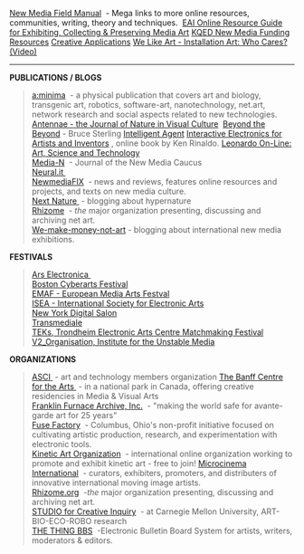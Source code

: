 
[New Media Field Manual](http://newmediafieldmanual.wordpress.com/)  - Mega links to more online resources, communities, writing, theory and techniques.  
[EAI Online Resource Guide for Exhibiting, Collecting & Preserving Media Art](http://www.eai.org/resourceguide/exhibition/installation.html)
[KQED New Media Funding Resources](http://www.pbs.org/pov/filmmakers/new-media-funding-resources.php#.U-QSNtNdWyg)
[Creative Applications](http://www.creativeapplications.net/)
[We Like Art - Installation Art: Who Cares? (Video)](https://vimeo.com/25101140)

-------

**PUBLICATIONS / BLOGS**

> [a:minima](http://www.aminima.net/)  - a physical publication that covers art and biology, transgenic art, robotics, software-art, nanotechnology, net.art, network research and social aspects related to new technologies.
[Antennae - the Journal of Nature in Visual Culture](http://culturemachine.tees.ac.uk/) 
[Beyond the Beyond](http://blog.wired.com/sterling/) - Bruce Sterling
[Intelligent Agent](http://www.intelligentagent.com/)
[Interactive Electronics for Artists and Inventors](http://newmediaartist.org/) , online book by Ken Rinaldo.
[Leonardo On-Line: Art, Science and Technology](http://mitpress.mit.edu/e-journals/Leonardo/home.html#us)   
[Media-N](http://www.newmediacaucus.org/wp/media-n-journal/)  - Journal of the New Media Caucus   
[Neural.it ](http://www.neural.it/english/)   
[NewmediaFIX](http://newmediafix.net/)  - news and reviews, features online resources and projects, and texts on new media culture.  
[Next Nature ](http://www.nextnature.net/) - blogging about hypernature  
[Rhizome](http://www.rhizome.org/)  _- the_ major organization presenting, discussing and archiving net art.  
[We-make-money-not-art](http://www.we-make-money-not-art.com/) - blogging about international new media exhibitions.

 **FESTIVALS**
>[Ars Electronica ](http://www.aec.at/festival/)   
[Boston Cyberarts Festival](http://gallery.bostoncyberarts.org/)    
[EMAF - European Media Arts Festval](http://www.artexetra.com/)   
[ISEA - International Society for Electronic Arts](http://www.isea-web.org/)   
[New York Digital Salon](http://www.nydigitalsalon.org/)   
[Transmediale](http://www.transmediale.de/)    
[TEKs, Trondheim Electronic Arts Centre Matchmaking Festival](http://www.teks.no/)   
[V2_Organisation, Institute for the Unstable Media](http://www.v2.nl/) 

 **ORGANIZATIONS**
>[ASCI ](http://www.asci.org/) - art and technology members organization
[The Banff Centre for the Arts ](http://www.banffcentre.ab.ca/CFA/) - in a national park in Canada, offering creative residencies in Media & Visual Arts  
[Franklin Furnace Archive, Inc.](http://www.franklinfurnace.org/)  - "making the world safe for avante-garde art for 25 years"  
[Fuse Factory](http://www.thefusefactory.org/)  - Columbus, Ohio's non-profit initiative focused on cultivating artistic production, research, and experimentation with electronic tools.  
[Kinetic Art Organization](http://www.kinetic-art.org/)  - international online organization working to promote and exhibit kinetic art - free to join!
[Microcinema International](http://www.microcinema.com/)  - curators, exhibiters, promoters, and distributers of innovative international moving image artists.  
[Rhizome.org](http://rhizome.org/)  _-the_ major organization presenting, discussing and archiving net art.  
[STUDIO for Creative Inquiry](http://www.cmu.edu/studio/index.html)  - at Carnegie Mellon University, ART-BIO-ECO-ROBO research  
[THE THING BBS](http://bbs.thing.net/login.thing)  -Electronic Bulletin Board System for artists, writers, moderators & editors.
